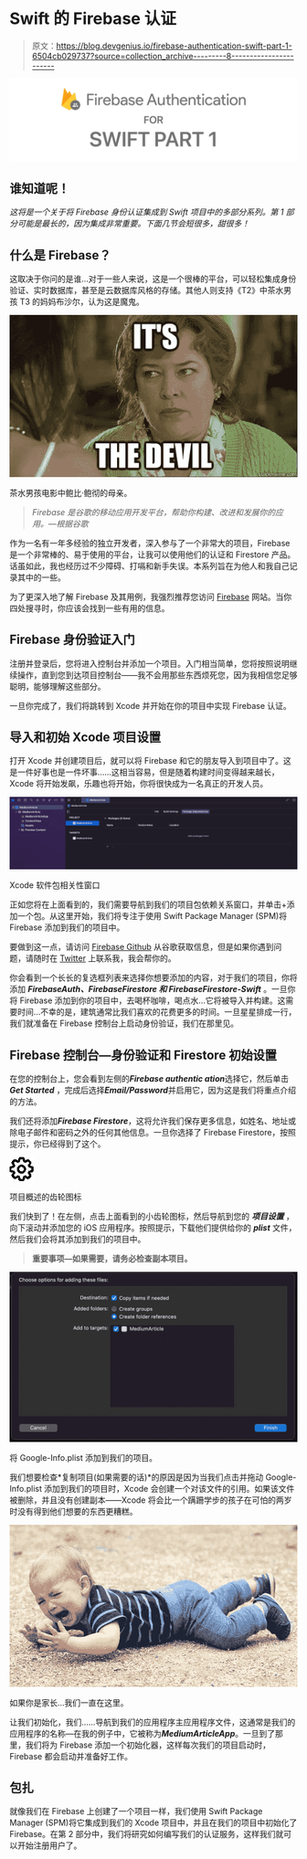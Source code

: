 # Swift 的 Firebase 认证

> 原文：<https://blog.devgenius.io/firebase-authentication-swift-part-1-6504cb029737?source=collection_archive---------8----------------------->

![](img/753cb79a9474c4c8cef3215c35abf4bd.png)

## 谁知道呢！

*这将是一个关于将 Firebase 身份认证集成到 Swift 项目中的多部分系列。第 1 部分可能是最长的，因为集成非常重要。下面几节会短很多，甜很多！*

## 什么是 Firebase？

这取决于你问的是谁…对于一些人来说，这是一个很棒的平台，可以轻松集成身份验证、实时数据库，甚至是云数据库风格的存储。其他人则支持《T2》中茶水男孩 T3 的妈妈布沙尔，认为这是魔鬼。

![](img/daf3baec03c988106ddb4b1a2d50b928.png)

茶水男孩电影中鲍比·鲍彻的母亲。

> *Firebase 是谷歌的移动应用开发平台，帮助你构建、改进和发展你的应用。—根据谷歌*

作为一名有一年多经验的独立开发者，深入参与了一个非常大的项目，Firebase 是一个非常棒的、易于使用的平台，让我可以使用他们的认证和 Firestore 产品。话虽如此，我也经历过不少障碍、打嗝和新手失误。本系列旨在为他人和我自己记录其中的一些。

为了更深入地了解 Firebase 及其用例，我强烈推荐您访问 [Firebase](https://firebase.google.com/) 网站。当你四处搜寻时，你应该会找到一些有用的信息。

## Firebase 身份验证入门

注册并登录后，您将进入控制台并添加一个项目。入门相当简单，您将按照说明继续操作，直到您到达项目控制台——我不会用那些东西烦死您，因为我相信您足够聪明，能够理解这些部分。

一旦你完成了，我们将跳转到 Xcode 并开始在你的项目中实现 Firebase 认证。

## 导入和初始 Xcode 项目设置

打开 Xcode 并创建项目后，就可以将 Firebase 和它的朋友导入到项目中了。这是一件好事也是一件坏事……这相当容易，但是随着构建时间变得越来越长，Xcode 将开始发飙，乐趣也将开始，你将很快成为一名真正的开发人员。

![](img/afbb38ed7f0893e4df2a002b53a2bd7e.png)

Xcode 软件包相关性窗口

正如您将在上面看到的，我们需要导航到我们的项目包依赖关系窗口，并单击+添加一个包。从这里开始，我们将专注于使用 Swift Package Manager (SPM)将 Firebase 添加到我们的项目中。

要做到这一点，请访问 [Firebase Github](https://github.com/firebase/firebase-ios-sdk#swift-package-manager) 从谷歌获取信息，但是如果你遇到问题，请随时在 [Twitter](https://twitter.com/halluxdev) 上联系我，我会帮你的。

你会看到一个长长的复选框列表来选择你想要添加的内容，对于我们的项目，你将添加 ***FirebaseAuth、FirebaseFirestore 和 FirebaseFirestore-Swift*** 。一旦你将 Firebase 添加到你的项目中，去喝杯咖啡，喝点水…它将被导入并构建。这需要时间…不幸的是，建筑通常比我们喜欢的花费更多的时间。一旦星星排成一行，我们就准备在 Firebase 控制台上启动身份验证，我们在那里见。

## Firebase 控制台—身份验证和 Firestore 初始设置

在您的控制台上，您会看到左侧的***Firebase authentic ation***选择它，然后单击 ***Get Started*** ，完成后选择***Email/Password***并启用它，因为这是我们将重点介绍的方法。

我们还将添加***Firebase Firestore***，这将允许我们保存更多信息，如姓名、地址或除电子邮件和密码之外的任何其他信息。一旦你选择了 Firebase Firestore，按照提示，你已经得到了这个。

![](img/6022ffb81407037ef80b22e9db2bc390.png)

项目概述的齿轮图标

我们快到了！在左侧，点击上面看到的小齿轮图标，然后导航到您的 ***项目设置*** ，向下滚动并添加您的 iOS 应用程序。按照提示，下载他们提供给你的 ***plist*** 文件，然后我们会将其添加到我们的项目中。

> **重要事项—如果需要，请务必检查副本项目。**

![](img/c3585e24ac7410f813d80989c7e4b835.png)

将 Google-Info.plist 添加到我们的项目。

我们想要检查*复制项目(如果需要的话)*的原因是因为当我们点击并拖动 Google-Info.plist 添加到我们的项目时，Xcode 会创建一个对该文件的引用。如果该文件被删除，并且没有创建副本——Xcode 将会比一个蹒跚学步的孩子在可怕的两岁时没有得到他们想要的东西更糟糕。

![](img/91161d4f4a500d8f3e7e097c6801b492.png)

如果你是家长…我们一直在这里。

让我们初始化，我们……导航到我们的应用程序主应用程序文件，这通常是我们的应用程序的名称—在我的例子中，它被称为***MediumArticleApp***。一旦到了那里，我们将为 Firebase 添加一个初始化器，这样每次我们的项目启动时，Firebase 都会启动并准备好工作。

## 包扎

就像我们在 Firebase 上创建了一个项目一样，我们使用 Swift Package Manager (SPM)将它集成到我们的 Xcode 项目中，并且在我们的项目中初始化了 Firebase。在第 2 部分中，我们将研究如何编写我们的认证服务，这样我们就可以开始注册用户了。